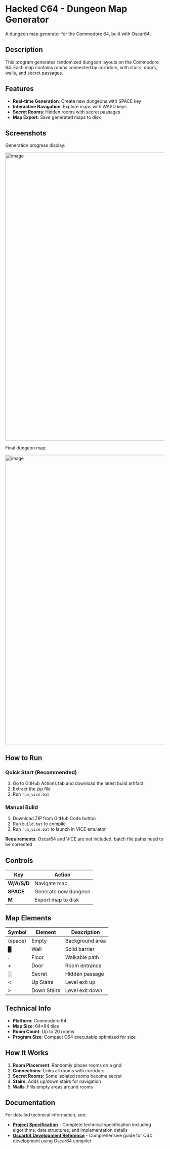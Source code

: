 # Hacked C64 - Dungeon Map Generator

A dungeon map generator for the Commodore 64, built with Oscar64.

## Description

This program generates randomized dungeon layouts on the Commodore 64. Each map contains rooms connected by corridors, with stairs, doors, walls, and secret passages.

## Features

- **Real-time Generation**: Create new dungeons with SPACE key
- **Interactive Navigation**: Explore maps with WASD keys  
- **Secret Rooms**: Hidden rooms with secret passages
- **Map Export**: Save generated maps to disk

## Screenshots

Generation progress display:

<img width="1193" height="907" alt="image" src="https://github.com/user-attachments/assets/e66223e2-981a-4224-bbca-965c98ccd859" />

Final dungeon map:

<img width="1196" height="911" alt="image" src="https://github.com/user-attachments/assets/8a847c59-5f79-46b2-af68-b0306b6640bf" />

## How to Run

### Quick Start (Recommended)

1. Go to GitHub Actions tab and download the latest build artifact
2. Extract the zip file
3. Run `run_vice.bat`

### Manual Build

1. Download ZIP from GitHub Code button
2. Run `build.bat` to compile
3. Run `run_vice.bat` to launch in VICE emulator

**Requirements**: Oscar64 and VICE are not included, batch file paths need to be corrected

## Controls

| Key | Action |
|-----|---------|
| **W/A/S/D** | Navigate map |
| **SPACE** | Generate new dungeon |
| **M** | Export map to disk |

## Map Elements

| Symbol | Element | Description |
|--------|---------|-------------|
| (space) | Empty | Background area |
| █ | Wall | Solid barrier |
| . | Floor | Walkable path |
| + | Door | Room entrance |
| ░ | Secret | Hidden passage |
| < | Up Stairs | Level exit up |
| > | Down Stairs | Level exit down |

## Technical Info

- **Platform**: Commodore 64
- **Map Size**: 64×64 tiles
- **Room Count**: Up to 20 rooms
- **Program Size**: Compact C64 executable optimized for size

## How It Works

1. **Room Placement**: Randomly places rooms on a grid
2. **Connections**: Links all rooms with corridors
3. **Secret Rooms**: Some isolated rooms become secret
4. **Stairs**: Adds up/down stairs for navigation
5. **Walls**: Fills empty areas around rooms

## Documentation

For detailed technical information, see:

- **[Project Specification](docs/project-specification.md)** - Complete technical specification including algorithms, data structures, and implementation details
- **[Oscar64 Development Reference](docs/oscar64-c64-development-reference.md)** - Comprehensive guide for C64 development using Oscar64 compiler
